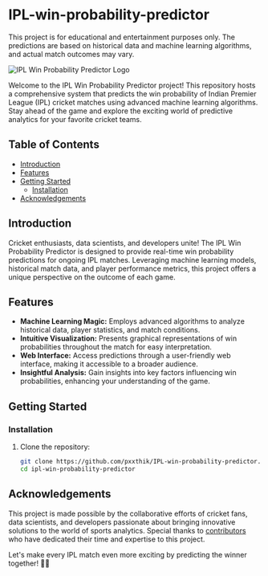 # IPL-win-probability-predictor
This project is for educational and entertainment purposes only. The predictions are based on historical data and machine learning algorithms, and actual match outcomes may vary.

![IPL Win Probability Predictor Logo](https://i.ytimg.com/vi/Ok_zkfWC0gI/hq720.jpg?sqp=-oaymwEcCNAFEJQDSFXyq4qpAw4IARUAAIhCGAFwAcABBg==&rs=AOn4CLB8U3hJtojeKVmbU1NDQoqh6esjRA)

Welcome to the IPL Win Probability Predictor project! This repository hosts a comprehensive system that predicts the win probability of Indian Premier League (IPL) cricket matches using advanced machine learning algorithms. Stay ahead of the game and explore the exciting world of predictive analytics for your favorite cricket teams.

## Table of Contents

- [Introduction](#introduction)
- [Features](#features)
- [Getting Started](#getting-started)
  - [Installation](#installation)
- [Acknowledgements](#acknowledgements)

## Introduction

Cricket enthusiasts, data scientists, and developers unite! The IPL Win Probability Predictor is designed to provide real-time win probability predictions for ongoing IPL matches. Leveraging machine learning models, historical match data, and player performance metrics, this project offers a unique perspective on the outcome of each game.

## Features

- **Machine Learning Magic:** Employs advanced algorithms to analyze historical data, player statistics, and match conditions.
- **Intuitive Visualization:** Presents graphical representations of win probabilities throughout the match for easy interpretation.
- **Web Interface:** Access predictions through a user-friendly web interface, making it accessible to a broader audience.
- **Insightful Analysis:** Gain insights into key factors influencing win probabilities, enhancing your understanding of the game.

## Getting Started

### Installation

1. Clone the repository:

    ```bash
    git clone https://github.com/pxxthik/IPL-win-probability-predictor.git
    cd ipl-win-probability-predictor
    ```

## Acknowledgements

This project is made possible by the collaborative efforts of cricket fans, data scientists, and developers passionate about bringing innovative solutions to the world of sports analytics. Special thanks to [contributors](CONTRIBUTORS.md) who have dedicated their time and expertise to this project.

Let's make every IPL match even more exciting by predicting the winner together! 🎉🏏
